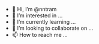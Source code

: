 - 👋 Hi, I’m @nntram
- 👀 I’m interested in ...
- 🌱 I’m currently learning ...
- 💞️ I’m looking to collaborate on ...
- 📫 How to reach me ...

<!---
nntram/nntram is a ✨ special ✨ repository because its `README.md` (this file) appears on your GitHub profile.
You can click the Preview link to take a look at your changes.
--->
